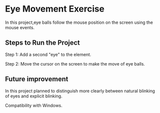 # Eye Movement Exercise

In this project,eye balls follow the mouse position on the screen using the mouse events.

## Steps to Run the Project

Step 1: Add a second "eye" to the element.

Step 2: Move the cursor on the screen to make the move of eye balls.

## Future improvement 

In this project planned to distinguish more clearly between natural blinking of eyes and explicit blinking.

Compatibility with Windows.
